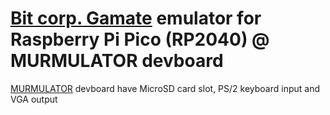 # [Bit corp. Gamate](https://en.wikipedia.org/wiki/Gamate) emulator for Raspberry Pi Pico (RP2040) @ MURMULATOR devboard

[MURMULATOR](https://github.com/AlexEkb4ever/MURMULATOR_classical_scheme) devboard 
have MicroSD card slot, PS/2 keyboard input and VGA output

